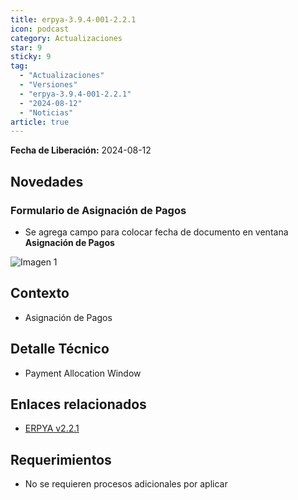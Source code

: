 ```yaml
---
title: erpya-3.9.4-001-2.2.1
icon: podcast
category: Actualizaciones
star: 9
sticky: 9
tag:
  - "Actualizaciones"
  - "Versiones"
  - "erpya-3.9.4-001-2.2.1"
  - "2024-08-12"
  - "Noticias"
article: true
---
```


**Fecha de Liberación:** 2024-08-12

## Novedades

### Formulario de Asignación de Pagos

- Se agrega campo para colocar fecha de documento en ventana **Asignación de Pagos**

![Imagen 1](/assets/img/downloads/updates/resources/adempiere-patch-zk-2.2.1-img1.png)

## Contexto

- Asignación de Pagos

## Detalle Técnico

- Payment Allocation Window

## Enlaces relacionados

- [ERPYA v2.2.1](https://github.com/erpya/adempiere_patch_zk/releases/tag/2.2.1)

## Requerimientos

- No se requieren procesos adicionales por aplicar

